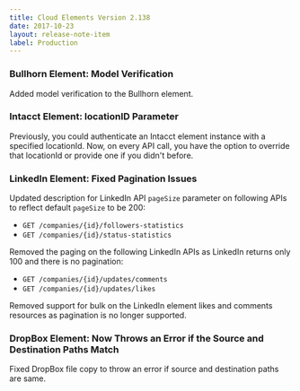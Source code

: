 ```yaml
---
title: Cloud Elements Version 2.138
date: 2017-10-23
layout: release-note-item
label: Production
---
```


### Bullhorn Element: Model Verification

Added model verification to the Bullhorn element.

### Intacct Element: locationID Parameter

Previously, you could authenticate an Intacct element instance with a specified locationId. Now, on every API call, you have the option to override that locationId or provide one if you didn't before.

### LinkedIn Element: Fixed Pagination Issues

Updated description for LinkedIn API `pageSize` parameter on following APIs to reflect default `pageSize` to be 200:

* `GET /companies/{id}/followers-statistics`
* `GET /companies/{id}/status-statistics`

Removed the paging on the following LinkedIn APIs as LinkedIn returns only 100 and there is no pagination:

* `GET /companies/{id}/updates/comments`
* `GET /companies/{id}/updates/likes`

Removed support for bulk on the LinkedIn element likes and comments resources as pagination is no longer supported.

### DropBox Element: Now Throws an Error if the Source and Destination Paths Match

Fixed DropBox file copy to throw an error if source and destination paths are same.
